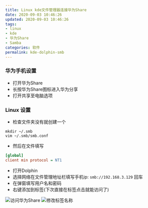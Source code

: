```yaml
---
title: Linux kde文件管理器连接华为Share
date: 2020-09-03 10:46:26
updated: 2020-09-03 10:46:26
tags:
- linux
- kde
- 华为Share
- Samba
categories: 软件
permalink: kde-dolphin-smb
---
```


### 华为手机设置 
- 打开华为Share
- 长按华为Share图标进入华为分享
- 打开共享至电脑选项

### Linux 设置 
- 检查文件夹没有就创建一个
```shell
mkdir ~/.smb
vim ~/.smb/smb.conf
```
- 然后在文件填写
```ini
[global]
client min protocol = NT1
```
- 打开Dolphin
- 选择网络在文件管理地址栏填写手机ip: `smb://192.168.3.129`  回车
- 在弹窗填写用户名和密码
- 右键添加到标签(下次直接在标签点击就能访问了)

![访问华为Share](https://dll.ystyle.top/images/2020-09/2020-09-03_14-33.png)
![修改标签名称](https://dll.ystyle.top/images/2020-09/2020-09-03_14-31.png)

